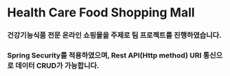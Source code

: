 # Health Care Food Shopping Mall

### 건강기능식품 전문 온라인 쇼핑몰을 주제로 팀 프로젝트를 진행하였습니다.

### Spring Security를 적용하였으며, Rest API(Http method) URI 통신으로 데이터 CRUD가 가능합니다.
